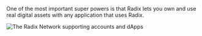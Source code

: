 One of the most important super powers is that Radix lets you own and use real digital assets with any application that uses Radix.

![The Radix Network supporting accounts and dApps](/quests-images/key/1.1-KeyImage_RadixNetwork.webp)
